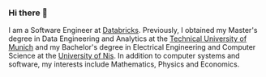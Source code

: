 ### Hi there 👋

I am a Software Engineer at [Databricks](https://www.databricks.com/). Previously, I obtained my Master's degree in Data Engineering and Analytics at the [Technical University of Munich](https://www.cit.tum.de/) and my Bachelor's degree in Electrical Engineering and Computer Science at the [University of Nis](https://www.elfak.ni.ac.rs/). In addition to computer systems and software, my interests include Mathematics, Physics and Economics.

<!--
**uros7251/uros7251** is a ✨ _special_ ✨ repository because its `README.md` (this file) appears on your GitHub profile.

Here are some ideas to get you started:

- 🔭 I’m currently working on ...
- 🌱 I’m currently learning ...
- 👯 I’m looking to collaborate on ...
- 🤔 I’m looking for help with ...
- 💬 Ask me about ...
- 📫 How to reach me: ...
- 😄 Pronouns: ...
- ⚡ Fun fact: ...
-->

